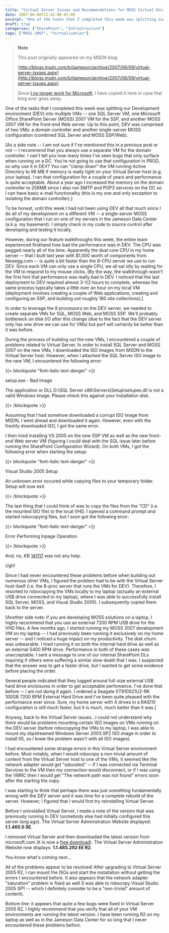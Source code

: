 ```yaml
---
title: "Virtual Server Issues and Recommendations for MOSS Virtual Environments"
date: 2007-06-08T22:42:00-07:00
excerpt: "One of the tasks that I completed this week was splitting our Development environment (DEV) into multiple VMs -- one SQL Server VM, one Microsoft Office SharePoint Server (MOSS) 2007 VM for the SSP, and another MOSS 2007 VM for the front-end Web server..."
draft: true
categories: ["SharePoint", "Infrastructure"]
tags: ["MOSS 2007", "Virtualization"]
---
```


> **Note**
>
> This post originally appeared on my MSDN blog:
>
> [http://blogs.msdn.com/b/jjameson/archive/2007/06/09/virtual-server-issues.aspx](http://blogs.msdn.com/b/jjameson/archive/2007/06/09/virtual-server-issues.aspx)
>
> Since
> [I no longer work for Microsoft](/blog/jjameson/2011/09/02/last-day-with-microsoft), I have copied it here in case that
> blog ever goes away.

One of the tasks that I completed this week was splitting our Development
environment (DEV) into multiple VMs -- one SQL Server VM, one Microsoft Office
SharePoint Server (MOSS) 2007 VM for the SSP, and another MOSS 2007 VM for the
front-end Web server. Up to this point, DEV was comprised of two VMs: a domain
controller and another single-server MOSS configuration (combined SQL Server
and MOSS SSP/Web).

[As a side note -- I am not sure if I've mentioned this in a previous post
or not -- I recommend that you always use a separate VM for the domain controller.
I can't tell you how many times I've seen bugs that only surface when running
on a DC. You're not going to use that configuration in PROD, so why use it in
DEV? You can "clamp down" the VM running Active Directory to 96 MB if memory
is really tight on your Virtual Server host (e.g. your laptop). I ran that configuration
for a couple of years and performance is quite acceptable. About a year ago
I increased the memory on the domain controller to 256MB since I also run SMTP
and POP3 services on the DC so I can have basic e-mail functionality (this is
my one and only exception to isolating the domain controller).]

To be honest, until this week I had not been using DEV all that much since
I do all of my development on a different VM -- a single-server MOSS configuration
that I run on one of my servers in the Jameson Data Center (a.k.a. my basement).
I simply check in my code to source control after developing and testing it
locally.

However, during our feature walkthroughs this week, the entire team experienced
firsthand how bad the performance was in DEV. The CPU was pegged nearly all
of the time. Apparently the dual core CPU in my home server -- that I built
last year with $1,000 worth of components from Newegg.com -- is quite a bit
faster than the 8-CPU server we use to run DEV. Since each VM can only use a
single CPU, we all sat idly by waiting for the VM to respond to my mouse clicks.
[By the way, the walkthrough wasn't the first hint that performance was really
bad in DEV. I noticed that the last deployment to DEV required almost 3-1/2
hours to complete, whereas the same process typically takes a little over an
hour on my local VM (deployment involves creating a couple of Web applications,
creating and configuring an SSP, and building out roughly 180 site collections).]

In order to leverage the 8 processors on the DEV server, we needed to create
separate VMs for SQL, MOSS Web, and MOSS SSP. We'll probably bottleneck on disk
I/O after this change (due to the fact that the DEV server only has one drive
we can use for VMs) but perf will certainly be better than it was before.

During the process of building out the new VMs, I encountered a couple of
problems related to Virtual Server. In order to install SQL Server and MOSS
2007 on the new VMs, I downloaded the ISO images from MSDN to the Virtual Server
host. However, when I attached the SQL Server ISO image to the new VM, I encountered
the following error:

{{< blockquote "font-italic text-danger" >}}

setup.exe - Bad Image

The application or DLL D:\SQL Server x86\Servers\Setup\setupex.dll is not
a valid Windows image. Please check this against your installation disk.

{{< /blockquote >}}

Assuming that I had somehow downloaded a corrupt ISO image from MSDN, I went
ahead and downloaded it again. However, even with the freshly downloaded ISO,
I got the same error.

I then tried installing VS 2005 on the new SSP VM as well as the new front-end
Web server VM (figuring I could deal with the SQL issue later before running
the SharePoint Configuration Wizard). On both VMs, I got the following error
when starting the setup:

{{< blockquote "font-italic text-danger" >}}

Visual Studio 2005 Setup

An unknown error occured while copying files to your temporary folder. Setup
will now exit.

{{< /blockquote >}}

The last thing that I could think of was to copy the files from the "CD"
(i.e. the mounted ISO file) to the local VHD. I opened a command prompt and
started robocopying files, but I soon got the following error:

{{< blockquote "font-italic text-danger" >}}

Error Performing Inpage Operation

{{< /blockquote >}}

And, no, KB [141117](http://support.microsoft.com/kb/141117) was
not any help.

Ugh!

Since I had never encountered these problems before when building out numerous
other VMs, I figured the problem had to be with the Virtual Server host itself
(i.e. the 8-proc server that runs the VMs for DEV). Therefore, I resorted to
robocopying the VMs locally to my laptop (actually an external USB drive connected
to my laptop), where I was able to successfully install SQL Server, MOSS, and
Visual Studio 2005). I subsequently copied them back to the server.

[Another side note: if you are developing MOSS solutions on a laptop, I highly
recommend that you use an external 7200 RPM USB drive for the VHD files. A few
months ago, I started running my MOSS 2007 development VM on my laptop -- I
had previously been running it exclusively on my home server -- and I noticed
a huge impact on my productivity. The disk churn was unbearable. I tried running
it on both the internal hard drive as well as an external 5400 RPM drive. Performance
in both of these cases was unacceptable. I sent a message to one of our internal
SharePoint DLs inquiring if others were suffering a similar slow death that
I was. I suspected that the answer was to get a faster drive, but I wanted to
get some evidence before placing the order.

Several people indicated that they lugged around full-size external USB hard
drive enclosures in order to get acceptable perfomance. I've done that before
-- I am not doing it again. I ordered a Seagate ST910021U2-RK 100GB 7200 RPM
External Hard Drive and I've been quite pleased with the performance ever since.
Sure, my home server with 4 drives in a RAID10 configuration is still much faster,
but it is much, much better than it was.]

Anyway, back to the Virtual Server issues...I could not understand why there
would be problems mounting certain ISO images on VMs running on the DEV server
(before robocopying the VMs to my laptop, I was able to mount my slipstreamed
Windows Server 2003 SP2 ISO image in order to install IIS, so I knew the problem
wasn't with all ISO images).

I had encountered some strange errors in this Virtual Server environment
before. Most notably, when I would robocopy a non-trivial amount of content
from the Virtual Server host to one of the VMs, it seemed like the network adapter
would get "saturated" -- if I was connected via Terminal Services to the VM
then my connection would disconnect, or if I was using the VMRC then I would
get "The network path was not found" errors soon after the starting the copy.

I was starting to think that perhaps there was just something fundamentally
wrong with the DEV server and it was time for a complete rebuild of the server.
However, I figured that I would first try reinstalling Virtual Server.

Before I uninstalled Virtual Server, I made a note of the version that was
previously running in DEV (somebody else had initially configured this server
long ago). The Virtual Server Administration Website displayed: **1.1.465.0
SE**.

I removed Virtual Server and then downloaded the latest version from microsoft.com
(it is now a
[free download](http://www.microsoft.com/technet/virtualserver/software/default.mspx)). The Virtual Server Administration Website now displays:
**1.1.465.292 EE R2**.

You know what's coming next...

All of the problems appear to be resolved! After upgrading to Virtual Server
2005 R2, I can mount the ISOs and start the installation without getting the
errors I encountered before. It also appears that the network adapter "saturation"
problem is fixed as well (I was able to robocopy Visual Studio 2005 SP1 -- which
I definitely consider to be a "non-trivial" amount of content).

Bottom line: it appears that quite a few bugs were fixed in Virtual Server
2005 R2. I highly recommend that you verify that all of your VM environments
are running the latest version. I have been running R2 on my laptop as well
as in the Jameson Data Center for so long that I never encountered these problems
before.

